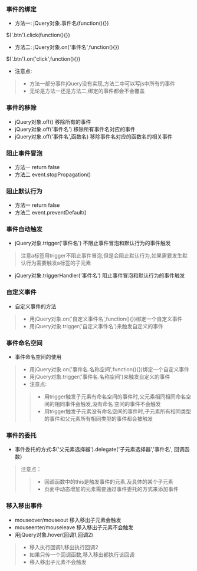   ### 事件的绑定
* 方法一: jQuery对象.事件名(function(){})

$('.btn').click(function(){})

* 方法二: jQuery对象.on('事件名',function(){})

$('.btn').on('click',function(){})

* 注意点:

> * 方法一部分事件jQuery没有实现,方法二中可以写js中所有的事件
> * 无论是方法一还是方法二,绑定的事件都会不会覆盖

### 事件的移除
* jQuery对象.off() 移除所有的事件
* jQuery对象.off('事件名') 移除所有事件名对应的事件
* jQuery对象.off('事件名',函数名) 移除事件名对应的函数名的相关事件

### 阻止事件冒泡
* 方法一  return false
* 方法二  event.stopPropagation()

### 阻止默认行为
* 方法一  return false
* 方法二  event.preventDefault()

### 事件自动触发
* jQuery对象.trigger('事件名') 不阻止事件冒泡和默认行为的事件触发

> 注意a标签用trigger不阻止事件冒泡,但是会阻止默认行为,如果需要发生默认行为需要触发a标签的子元素

* jQuery对象.triggerHandler('事件名') 阻止事件冒泡和默认行为的事件触发

### 自定义事件
* 自定义事件的方法

> * 用jQuery对象.on('自定义事件名',function(){})绑定一个自定义事件
> * 用jQuery对象.trigger('自定义事件名')来触发自定义的事件 

### 事件命名空间
 
* 事件命名空间的使用

> * 用jQuery对象.on('事件名.名称空间',function(){})绑定一个自定义事件
> * 用jQuery对象.trigger('事件名.名称空间')来触发自定义的事件 
> * 注意点:
>> * 用trigger触发子元素有命名空间的事件时,父元素相同相同命名空间的相同事件会触发,没有命名 空间的事件不会触发
>> * 用trigger触发子元素没有命名空间的事件时,子元素所有相同类型的事件和父元素所有相同类型的事件都会被触发

### 事件的委托

* 事件委托的方式:$('父元素选择器').delegate('子元素选择器','事件名', 回调函数)

> 注意点：
>> * 回调函数中的this是触发事件的元素,及具体的某个子元素
>> * 页面中动态增加的元素需要通过事件委托的方式来添加事件

### 移入移出事件
* mouseover/mouseout 移入移出子元素会触发
* mouseenter/mouseleave 移入移出子元素不会触发
* 用jQuery对象.hover(回调1,回调2) 

> * 移入执行回调1,移出执行回调2
> * 如果只传一个回调函数,移入移出都执行该回调
> * 移入移出子元素不会触发

